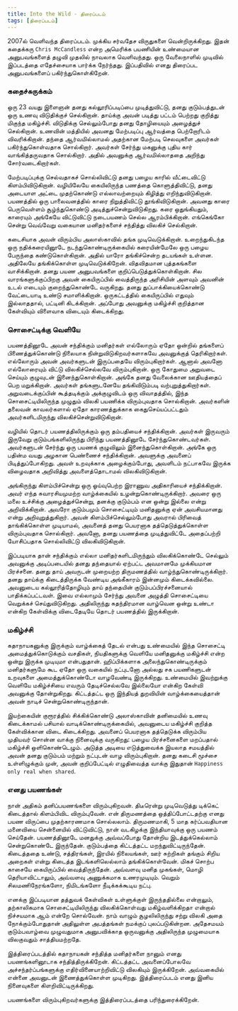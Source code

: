 ```yaml
---
title: Into the Wild - திரைப்படம்
tags: [திரைப்படம்]
---
```


2007ல் வெளிவந்த திரைப்படம். முக்கிய சர்வதேச விருதுகளை வென்றிருக்கிறது. இதன் கதைக்கரு `Chris McCandless` என்ற அமெரிக்க பயணியின் உண்மையான அனுபவங்களைத் தழுவி முதலில் நாவலாக வெளிவந்தது. ஒரு வேலைநாளில் முடிவில் இப்படத்தை எதேச்சையாக பார்க்க நேர்ந்தது. இப்பதிவில் எனது திரைப்பட அனுபவங்களைப் பகிர்ந்துகொள்கிறேன்.

### கதைச்சுருக்கம்
ஒரு 23 வயது இளைஞன் தனது கல்லூரிப்படிப்பை முடித்துவிட்டு, தனது குடும்பத்துடன் ஒரு உணவு விடுதிக்குச் செல்கிறான். தாய்க்கு அவன் படித்து பட்டம் பெற்றது குறித்து மிகுந்த மகிழ்ச்சி. விடுதிக்கு செல்லும்போது தனது தோழியையும் அழைத்துச் செல்கிறான். உணவின் மத்தியில் அவனது மேற்படிப்பு ஆர்வத்தை பெற்றோரிடம் விவரிக்கிறான். தந்தை ஆர்வமில்லாமல் அதற்கான மேற்படி செலவுகளை அவர்கள் பகிர்ந்துகொள்வதாக சொல்கிறார். அவர்கள் சேர்ந்து மகனுக்கு புதிய கார் வாங்கித்தருவதாக சொல்கிறார். அதில் அவனுக்கு ஆர்வமில்லாததை அறிந்து சோர்வடைகிறார்கள்.

மேற்படிப்புக்கு செல்வதாகச் சொல்லிவிட்டு தனது பழைய காரில் வீட்டைவிட்டு கிளம்பிவிடுகிறான். வழியிலேயே கையிலிருந்த பணத்தை கொளுத்திவிட்டு, தனது அடையாள அட்டை முதற்கொண்டு எல்லாவற்றையும் கிழித்து எறிந்துவிடுகிறான். பயணத்தில் ஒரு பாலைவனத்தில் காரை நிறுத்திவிட்டு தூங்கிவிடுகிறான். அவனது காரை பெருவெள்ளம் சூழ்ந்துகொண்டு அடித்துச்சென்றுவிடுகிறது. கரை ஒதுங்கியதும், காரையும் அங்கேயே விட்டுவிட்டு நடைபயணம் செல்ல ஆரம்பிக்கிறான். எங்கெங்கோ சென்று வெவ்வேறு வகையான மனிதர்களைச் சந்தித்து விலகிச் செல்கிறான்.

கடைசியாக அவன் விரும்பிய அலாஸ்காவில் தங்க முடிவெடுக்கிறான். உறைந்துகிடந்த ஒரு நதிக்கரையினூடே நடந்துகொண்டிருக்கையில் கரையின்மேலே ஒரு பழைய பேருந்தை கண்டுகொள்கிறான். அதில் யாரோ தங்கிச்சென்ற தடயங்கள் உள்ளன. அதிலேயே தங்கிக்கொள்ள முடிவெடுக்கிறேன். விதவிதமான புத்தகங்களை வாசிக்கிறான். தனது பயண அனுபவங்களை குறிப்பெடுத்துக்கொள்கிறான். சில வாரங்களுக்குப்பிறகு அவன் கையிருப்பில் வைத்திருந்த அரிசியின் அளவும் அவனின் உடல் எடையும் குறைந்துகொண்டே வருகிறது. தனது துப்பாக்கியைக்கொண்டு வேட்டையாடி உண்டு சமாளிக்கிறான். ஒருகட்டத்தில் கையிருப்பில் எதுவும் இல்லாததால், பட்டினி கிடக்கிறான். அப்போது அவனுக்கு மகிழ்ச்சி குறித்தான கேள்வியும் விளைவாக விடையும் கிடைக்கிறது.

### சொசைட்டிக்கு வெளியே
பயணத்தினூடே அவன் சந்திக்கும் மனிதர்கள் எல்லோரும் ஏதோ ஒன்றில் தங்களைப் பிணைத்துக்கொண்டு நிலையாக நின்றுவிடுகிறவர்களாகவே அவனுக்குத் தெரிகிறார்கள். எல்லோரும் அவன் அவர்களுடன் இருப்பதையே விரும்புகிறார்கள். ஆனால் அவனோ எல்லோரையும் விட்டு விலகிச்செல்லவே விரும்புகிறான். ஒரு கோதுமை அறுவடை செய்யும் குழுவுடன் இனைந்துகொள்கிறான். அங்கே தனது வேலைக்கான ஊதியத்தைப் பெற மறுக்கிறான். அவர்கள் தங்களுடனேயே தங்கிவிடும்படி வற்புறுத்துகிறார்கள். அறுவடைக்குப்பின் கூத்தடிக்கும் அக்குழுவிடம் ஒரு விவாதத்தில், இந்த சொசைட்டியிலிருந்த முழுதும் விலகி பயணிக்க விரும்புவதாக சொல்கிறான். அவர்களின் தலைவன் காவலர்களால் ஏதோ காரணத்துக்காக கைதுசெய்யப்பட்டதும் அவர்களிடமிருந்து விலகிச்சென்றுவிடுகிறான்.

வழியில் தொடர் பயணத்திலிருக்கும் ஒரு தம்பதியைச் சந்திக்கிறான். அவர்கள் இருவரும் இருவேறு குடும்பங்களிலிருந்து பிரிந்து பயணத்தினூடே சேர்ந்துகொண்டவர்கள். அவர்களுடன் சேர்ந்து ஒரு பயணக் குழுவிலும் இனைந்துகொள்கிறான். அங்கே ஒரு பதின்ம வயது அழகான பெண்ணைச் சந்திக்கிறான். அவளுக்கு அவனைப் பிடித்துப்போகிறது. அவள் உறவுக்காக அழைக்கும்போது, அவளிடம் நட்பாகவே இருக்க விழைவதாக அறிவித்து அவளைத்தொடாமல் விலகிவிடுகிறான்.

அங்கிருந்து கிளம்பிச்சென்று ஒரு ஓய்வுபெற்ற இராணுவ அதிகாரியைச் சந்திக்கிறான். அவர் எந்த சுவாரசியமுமற்ற வாழ்க்கையில் உழன்றுகொண்டிருக்கிறார். அவரை ஒரு மலை உச்சிக்கு அழைத்துச்சென்று, தனக்கு குடும்பம் என ஒன்று இல்லை என்று அறிவிக்கிறான். அவரோ குடும்பமும் சொசைட்டியும் மனிதனுக்கு ஏன் அவசியமானது என்று அறிவுறுத்துகிறார். அவன் கிளம்பிச்செல்லும்போது அவரால் பிரிவைத் தாங்கிக்கொள்ள முடியாமல், அவனைத் தனது பெயரனாக தத்தெடுத்துக்கொள்ள விரும்புவதாக சொல்கிறார். அவனோ, தனது பயணத்தை முடித்துவிட்டே அதைப்பற்றி யோசி்ப்பதாக சொல்லிவிட்டு விலகிவிடுகிறான்.

இப்படியாக தான் சந்திக்கும் எல்லா மனிதர்களிடமிருந்தும் விலகிக்கொண்டே செல்லும் அவனுக்கு அடிப்படையில் தனது தந்தையால் ஏற்பட்ட அவமானமே முக்கியமான பிரச்சனை. தனது தாய் அவருடன் முறையற்ற திருமணத்தில் வாழ்ந்துகொண்டிருக்கிறார். தனது தாய்க்கு கிடைத்திருக்க வேண்டிய அங்கீகாரம் இன்னமும் கிடைக்கவில்லை. அவனுடைய கல்லூரித்தோழியும் தாய் தந்தையின் குடும்பப்பிரச்சனையால் பாதிக்கப்பட்டவள். இவை எல்லாமும் சேர்ந்து அவனை அழுத்தி சொசைட்டியை வெறுக்கச் செய்துவிடுகிறது. அதிலிருந்து சுதந்திரமான வாழ்வென ஒன்று உண்டா என்கிற கேள்விக்கு விடைதேடியே தொடர் பயணத்தில் இருக்கிறான்.

### மகிழ்ச்சி
கதாநாயகனுக்கு இருக்கும் வாழ்க்கைத் தேடல் என்பது உண்மையில் இந்த சொசைட்டி அமைத்துக்கொடுக்கும் வசதிகள், நியதிகளுக்கு வெளியே மனிதனுக்கு மகிழ்ச்சி என்ற ஒன்று இருக்க முடியுமா என்பதுதான். ஹிப்பிக்களாக அலைந்துகொண்டிருக்கும் மனிதர்களுமே கூட ஏதோ ஒரு வகையில் நட்புடனோ அல்லது சக பயணிகளுடன் உறவுகளை அமைத்துக்கொண்டோ வாழவேண்டி இருக்கிறது. உண்மையில் இவற்றுக்கு வெளியே மகிழ்ச்சியை எவரும் தேடிச்செல்லவே இல்லையோ என்கிற கேள்வி அவனுக்கு தோன்றுகிறது. கிட்டத்தட்ட ஒரு இந்தியத் துறவியின் வாழ்க்கையைத்தான் அவன் நாடிச் சென்றுகொண்டிருந்தான்.

இயற்கையின் குரூரத்தில் சிக்கிக்கொண்டு அலாஸ்காவின் தனிமையில் உணவு கிடைக்காமல் பசியால் வாடிக்கொண்டிருக்கையில், அவனுடைய மகிழ்ச்சி குறித்த கேள்விக்கான விடை கிடைக்கிறது. அவனைப் பெயரனாக தத்தெடுக்க விரும்பிய முதியவர் சொன்ன வாக்கு நினைவுக்கு வருகிறது: பழைய பிரச்சனைகளை மறப்பதால் மகிழ்ச்சி ஒளிகொண்டெழும். அடுத்த அடியை எடுத்துவைக்க இயலாத சமயத்தில் அவன் தனது குடும்பம் மற்றும் நட்புடன் வாழ விரும்புகிறான். தனது கடைசி மூச்சை உள்ளிழுக்கும் முன், அவன் குறிப்பேட்டில் எழுதிவைத்த வாக்கு இதுதான் `Happiness only real when shared`.

### எனது பயணங்கள்
நான் அதிகம் தனிப்பயணங்களை விரும்புகிறவன். திடீரென்று முடிவெடுத்து டிக்கெட் கிடைத்தால் கிளம்பிவிட விரும்புவேன். என் திருமணத்தை ஒத்திப்போட்டதற்கு எனது பயண விருப்பை முதற்காரணமாக சொல்லலாம். திருமணமாகி, 5 மாத கர்ப்பவதியான மனைவியை சென்னையில் விட்டுவிட்டு, நான் வடகிழக்கு இந்தியாவுக்கு ஒரு பயணம் செய்தேன். பயணத்தினூடே மனதுக்கு அவ்வப்போது தோன்றிய இடத்துக்கெல்லாம் சென்றுகொண்டே இருந்தேன். குடும்பத்தை கிட்டத்தட்ட மறந்துவிட்டிருந்தேன். கிடைத்ததை உண்டு, சத்திரங்கள், இரயில் நிலையங்கள், ஊர் சுற்றிகள் தங்கும் சிறிய அறைகள் என்று கிடைத்த இடங்களிலெல்லாம் தங்கிக்கொள்வேன். மிகச் சொற்ப காசையே கையிருப்பில் வைத்திருந்தேன். அவ்வளவு மனித முகங்கள், மொழி தெரியாவிட்டாலும், அவ்வளவு அணுக்கமாக உணரமுடியும். வெறும் சிலமணிநேரங்களோ, நிமிடங்களோ நீடிக்கக்கூடிய நட்பு.

எனக்கு இப்படியான தத்துவக் கேள்விகள் உள்ளுக்குள் இருந்ததில்லை என்றாலும், தற்காலிகமாக சொசைட்டியிலிருந்து விலகிக்கொள்வது மகிழ்வளிக்கிறதா என்றால் நிச்சயமாக ஆம் என்றே சொல்வேன். நாம் வாழும் சூழலிலிருந்து சற்று விலகி அதை நோக்கும்போதுதான் அதிலுள்ள அபத்தங்கள் நமக்குப் புலப்படுகின்றன. அதேசமயம் குடும்பவாழ்வை முழுவதுமாக அனுபவிக்காத ஒருவனுக்கு அதிலிருந்த முழுமையாக விலகுவதும் சாத்தியமற்றதே.

இத்திரைப்படத்தில் கதாநாயகன் சந்தித்த மனிதர்களை நானும் எனது பயணங்களினூடாக சந்தித்திருக்கிறேன். கிட்டத்தட்ட அவனைப்போலவே அச்சந்தர்ப்பங்களுக்கு எதிர்வினையாற்றிவிட்டு விலகியும் இருக்கிறேன். அவ்வகையில் என்னை அவனுடன் இணைத்துக்கொள்ள முடிகிறது. இத்திரைப்படம் எனது இனிய நினைவுகளை கிளறிவிட்டிருக்கிறது.

பயணங்களை விரும்புகிறவர்களுக்கு இத்திரைப்படத்தை பரிந்துரைக்கிறேன்.

